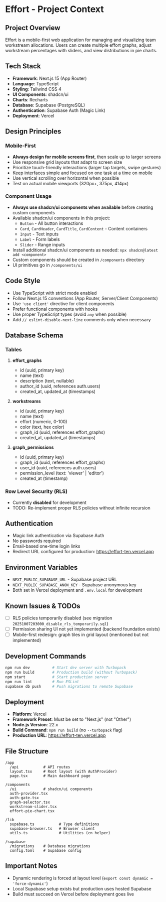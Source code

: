 # Effort - Project Context

## Project Overview
Effort is a mobile-first web application for managing and visualizing team workstream allocations. Users can create multiple effort graphs, adjust workstream percentages with sliders, and view distributions in pie charts.

## Tech Stack
- **Framework**: Next.js 15 (App Router)
- **Language**: TypeScript
- **Styling**: Tailwind CSS 4
- **UI Components**: shadcn/ui
- **Charts**: Recharts
- **Database**: Supabase (PostgreSQL)
- **Authentication**: Supabase Auth (Magic Link)
- **Deployment**: Vercel

## Design Principles

### Mobile-First
- **Always design for mobile screens first**, then scale up to larger screens
- Use responsive grid layouts that adapt to screen size
- Prioritize touch-friendly interactions (larger tap targets, swipe gestures)
- Keep interfaces simple and focused on one task at a time on mobile
- Use vertical scrolling over horizontal when possible
- Test on actual mobile viewports (320px+, 375px, 414px)

### Component Usage
- **Always use shadcn/ui components when available** before creating custom components
- Available shadcn/ui components in this project:
  - `Button` - All button interactions
  - `Card`, `CardHeader`, `CardTitle`, `CardContent` - Content containers
  - `Input` - Text inputs
  - `Label` - Form labels
  - `Slider` - Range inputs
- Install additional shadcn/ui components as needed: `npx shadcn@latest add <component>`
- Custom components should be created in `/components` directory
- UI primitives go in `/components/ui`

## Code Style
- Use TypeScript with strict mode enabled
- Follow Next.js 15 conventions (App Router, Server/Client Components)
- Use `'use client'` directive for client components
- Prefer functional components with hooks
- Use proper TypeScript types (avoid `any` when possible)
- Add `// eslint-disable-next-line` comments only when necessary

## Database Schema

### Tables
1. **effort_graphs**
   - id (uuid, primary key)
   - name (text)
   - description (text, nullable)
   - author_id (uuid, references auth.users)
   - created_at, updated_at (timestamps)

2. **workstreams**
   - id (uuid, primary key)
   - name (text)
   - effort (numeric, 0-100)
   - color (text, hex color)
   - graph_id (uuid, references effort_graphs)
   - created_at, updated_at (timestamps)

3. **graph_permissions**
   - id (uuid, primary key)
   - graph_id (uuid, references effort_graphs)
   - user_id (uuid, references auth.users)
   - permission_level (text: 'viewer' | 'editor')
   - created_at (timestamp)

### Row Level Security (RLS)
- Currently **disabled** for development
- TODO: Re-implement proper RLS policies without infinite recursion

## Authentication
- Magic link authentication via Supabase Auth
- No passwords required
- Email-based one-time login links
- Redirect URL configured for production: https://effort-ten.vercel.app

## Environment Variables
- `NEXT_PUBLIC_SUPABASE_URL` - Supabase project URL
- `NEXT_PUBLIC_SUPABASE_ANON_KEY` - Supabase anonymous key
- Both set in Vercel deployment and `.env.local` for development

## Known Issues & TODOs
- [ ] RLS policies temporarily disabled (see migration `20251007203000_disable_rls_temporarily.sql`)
- [ ] Permission sharing UI not yet implemented (backend foundation exists)
- [ ] Mobile-first redesign: graph tiles in grid layout (mentioned but not implemented)

## Development Commands
```bash
npm run dev          # Start dev server with Turbopack
npm run build        # Production build (without Turbopack)
npm start            # Start production server
npm run lint         # Run ESLint
supabase db push     # Push migrations to remote Supabase
```

## Deployment
- **Platform**: Vercel
- **Framework Preset**: Must be set to "Next.js" (not "Other")
- **Node.js Version**: 22.x
- **Build Command**: `npm run build` (no `--turbopack` flag)
- **Production URL**: https://effort-ten.vercel.app

## File Structure
```
/app
  /api           # API routes
  layout.tsx     # Root layout (with AuthProvider)
  page.tsx       # Main dashboard page

/components
  /ui            # shadcn/ui components
  auth-provider.tsx
  auth-gate.tsx
  graph-selector.tsx
  workstream-slider.tsx
  effort-pie-chart.tsx

/lib
  supabase.ts           # Type definitions
  supabase-browser.ts   # Browser client
  utils.ts              # Utilities (cn helper)

/supabase
  /migrations    # Database migrations
  config.toml    # Supabase config
```

## Important Notes
- Dynamic rendering is forced at layout level (`export const dynamic = 'force-dynamic'`)
- Local Supabase setup exists but production uses hosted Supabase
- Build must succeed on Vercel before deployment goes live
